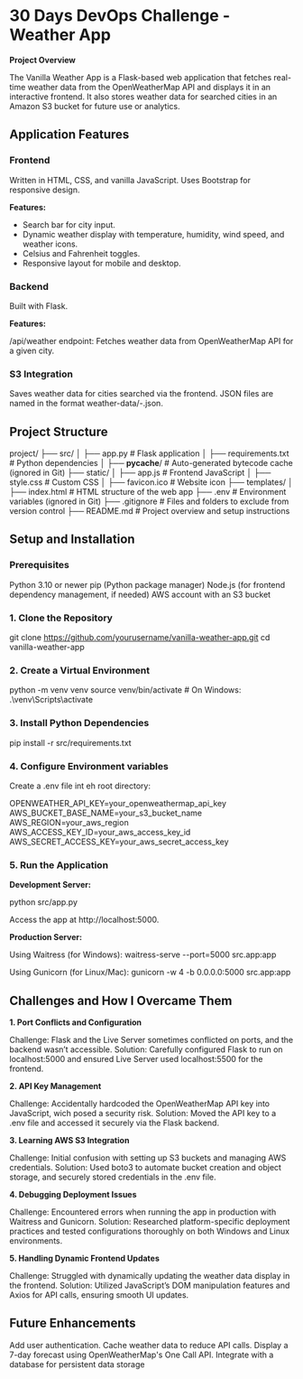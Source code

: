 # 30 Days DevOps Challenge - Weather App

**Project Overview**

The Vanilla Weather App is a Flask-based web application that fetches real-time weather data from the OpenWeatherMap API and displays it in an interactive frontend. It also stores weather data for searched cities in an Amazon S3 bucket for future use or analytics.

## Application Features
### Frontend

Written in HTML, CSS, and vanilla JavaScript.
Uses Bootstrap for responsive design.

**Features:**
- Search bar for city input.
- Dynamic weather display with temperature, humidity, wind speed, and weather icons.
- Celsius and Fahrenheit toggles.
- Responsive layout for mobile and desktop.

### Backend

Built with Flask.

**Features:**

/api/weather endpoint: Fetches weather data from OpenWeatherMap API for a given city.

### S3 Integration

Saves weather data for cities searched via the frontend.
JSON files are named in the format weather-data/<city>-<timestamp>.json.


## Project Structure

project/
├── src/
│   ├── app.py          # Flask application
│   ├── requirements.txt # Python dependencies
│   ├── __pycache__/    # Auto-generated bytecode cache (ignored in Git)
├── static/
│   ├── app.js          # Frontend JavaScript
│   ├── style.css       # Custom CSS
│   ├── favicon.ico     # Website icon
├── templates/
│   ├── index.html      # HTML structure of the web app
├── .env                # Environment variables (ignored in Git)
├── .gitignore          # Files and folders to exclude from version control
├── README.md           # Project overview and setup instructions

## Setup and Installation

### Prerequisites

Python 3.10 or newer
pip (Python package manager)
Node.js (for frontend dependency management, if needed)
AWS account with an S3 bucket

### 1. Clone the Repository

git clone https://github.com/yourusername/vanilla-weather-app.git
cd vanilla-weather-app

### 2. Create a Virtual Environment

python -m venv venv
source venv/bin/activate  # On Windows: .\venv\Scripts\activate

### 3. Install Python Dependencies

pip install -r src/requirements.txt

### 4. Configure Environment variables

Create a .env file int eh root directory:

OPENWEATHER_API_KEY=your_openweathermap_api_key
AWS_BUCKET_BASE_NAME=your_s3_bucket_name
AWS_REGION=your_aws_region
AWS_ACCESS_KEY_ID=your_aws_access_key_id
AWS_SECRET_ACCESS_KEY=your_aws_secret_access_key

### 5. Run the Application

**Development Server:**

python src/app.py

Access the app at http://localhost:5000.

**Production Server:**

Using Waitress (for Windows):
waitress-serve --port=5000 src.app:app

Using Gunicorn (for Linux/Mac):
gunicorn -w 4 -b 0.0.0.0:5000 src.app:app


## Challenges and How I Overcame Them
**1. Port Conflicts and Configuration**

Challenge: Flask and the Live Server sometimes conflicted on ports, and the backend wasn’t accessible.
Solution: Carefully configured Flask to run on localhost:5000 and ensured Live Server used localhost:5500 for the frontend.

**2. API Key Management**

Challenge: Accidentally hardcoded the OpenWeatherMap API key into JavaScript, wich posed a security risk.
Solution: Moved the API key to a .env file and accessed it securely via the Flask backend.

**3. Learning AWS S3 Integration**

Challenge: Initial confusion with setting up S3 buckets and managing AWS credentials.
Solution: Used boto3 to automate bucket creation and object storage, and securely stored credentials in the .env file.

**4. Debugging Deployment Issues**

Challenge: Encountered errors when running the app in production with Waitress and Gunicorn.
Solution: Researched platform-specific deployment practices and tested configurations thoroughly on both Windows and Linux environments.

**5. Handling Dynamic Frontend Updates**

Challenge: Struggled with dynamically updating the weather data display in the frontend.
Solution: Utilized JavaScript’s DOM manipulation features and Axios for API calls, ensuring smooth UI updates.


## Future Enhancements

Add user authentication.
Cache weather data to reduce API calls.
Display a 7-day forecast using OpenWeatherMap's One Call API.
Integrate with a database for persistent data storage